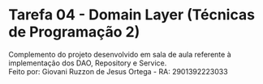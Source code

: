 <h1>Tarefa 04 - Domain Layer (Técnicas de Programação 2)</h1>
Complemento do projeto desenvolvido em sala de aula referente à implementação dos DAO, Repository e Service. <br>
Feito por: Giovani Ruzzon de Jesus Ortega - RA: 2901392223033
